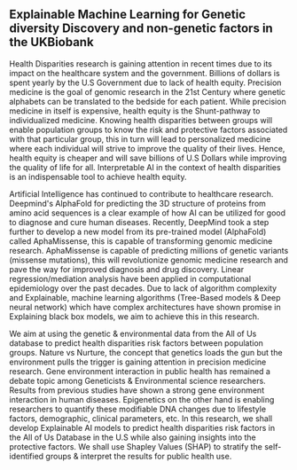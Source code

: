 ## Explainable Machine Learning for Genetic diversity Discovery and non-genetic factors in the UKBiobank

Health Disparities research is gaining attention in recent times due to its impact on the healthcare system and the government. Billions of dollars is spent yearly by the U.S Government due to lack of health equity. Precision medicine is the goal of genomic research in the 21st Century where genetic alphabets can be translated to the bedside for each patient. While precision medicine in itself is expensive, health equity is the Shunt-pathway to individualized medicine. Knowing health disparities between groups will enable population groups to know the risk and protective factors associated with that particular group, this in turn will lead to personalized medicine where each individual will strive to improve the quality of their lives. Hence, health equity is cheaper and will save billions of U.S Dollars while improving the quality of life for all. Interpretable AI in the context of health disparities is an indispensable tool to achieve health equity.

Artificial Intelligence has continued to contribute to healthcare research. Deepmind's AlphaFold for predicting the 3D structure of proteins from amino acid sequences is a clear example of how AI can be utilized for good to diagnose and cure human diseases. Recently, DeepMind took a step further to develop a new model from its pre-trained model (AlphaFold) called AphaMissense, this is capable of transforming genomic medicine research. AphaMissense is capable of predicting millions of genetic variants (missense mutations), this will revolutionize genomic medicine research and pave the way for improved diagnosis and drug discovery. Linear regression/mediation analysis have been applied in computational epidemiology over the past decades. Due to lack of algorithm complexity and Explainable, machine learning algorithms (Tree-Based models & Deep neural network) which have complex architectures have shown promise in Explaining black box models, we aim to achieve this in this research.

We aim at using the genetic & environmental data from the All of Us database to predict health disparities risk factors between population groups. Nature vs Nurture, the concept that genetics loads the gun but the environment pulls the trigger is gaining attention in precision medicine research. Gene environment interaction in public health has remained a debate topic among Geneticists & Environmental science researchers. Results from previous studies have shown a strong gene environment interaction in human diseases. Epigenetics on the other hand is enabling researchers to quantify these modifiable DNA changes due to lifestyle factors, demographic, clinical parameters, etc. In this research, we shall develop Explainable AI models to predict health disparities risk factors in the All of Us Database in the U.S while also gaining insights into the protective factors. We shall use Shapley Values (SHAP) to stratify the self-identified groups & interpret the results for public health use.
